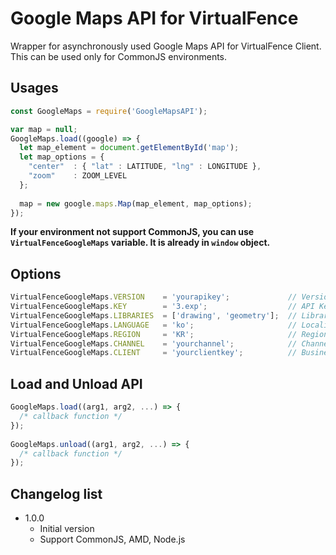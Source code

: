 # Google Maps API for VirtualFence
Wrapper for asynchronously used Google Maps API for VirtualFence Client.
This can be used only for CommonJS environments.

## Usages
```javascript
const GoogleMaps = require('GoogleMapsAPI');

var map = null;
GoogleMaps.load((google) => {
  let map_element = document.getElementById('map');
  let map_options = {
    "center"  : { "lat" : LATITUDE, "lng" : LONGITUDE },
    "zoom"    : ZOOM_LEVEL
  };
  
  map = new google.maps.Map(map_element, map_options);
});
```

**If your environment not support CommonJS, you can use `VirtualFenceGoogleMaps` variable.
It is already in `window` object.**

## Options
```javascript
VirtualFenceGoogleMaps.VERSION    = 'yourapikey';             // Version
VirtualFenceGoogleMaps.KEY        = '3.exp';                  // API Key
VirtualFenceGoogleMaps.LIBRARIES  = ['drawing', 'geometry'];  // Libraries
VirtualFenceGoogleMaps.LANGUAGE   = 'ko';                     // Localization
VirtualFenceGoogleMaps.REGION     = 'KR';                     // Region Code
VirtualFenceGoogleMaps.CHANNEL    = 'yourchannel';            // Channel
VirtualFenceGoogleMaps.CLIENT     = 'yourclientkey';          // Business Client key
```

## Load and Unload API
```javascript
GoogleMaps.load((arg1, arg2, ...) => {
  /* callback function */
});
  
GoogleMaps.unload((arg1, arg2, ...) => {
  /* callback function */
});
```

## Changelog list
* 1.0.0
  + Initial version
  + Support CommonJS, AMD, Node.js
